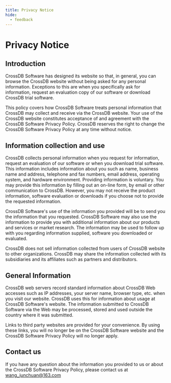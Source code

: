 ```yaml
---
title: Privacy Notice
hide:
  - feedback
---
```


# Privacy Notice

## Introduction

CrossDB Software has designed its website so that, in general, you can browse the CrossDB website without being asked for any personal information. Exceptions to this are when you specifically ask for information, request an evaluation copy of our software or download CrossDB trial software.

This policy covers how CrossDB Software treats personal information that CrossDB may collect and receive via the CrossDB website. Your use of the CrossDB website constitutes acceptance of and agreement with the CrossDB Software Privacy Policy. CrossDB reserves the right to change the CrossDB Software Privacy Policy at any time without notice.


## Information collection and use

CrossDB collects personal information when you request for information, request an evaluation of our software or when you download trial software. This information includes information about you such as name, business name and address, telephone and fax numbers, email address, operating system, and hardware environment. Providing information is voluntary. You may provide this information by filling out an on-line form, by email or other communication to CrossDB. However, you may not receive the product information, software evaluation or downloads if you choose not to provide the requested information.

CrossDB Software's use of the information you provided will be to send you the information that you requested. CrossDB Software may also use the information to provide you with additional information about our products and services or market research. The information may be used to follow up with you regarding information supplied, software you downloaded or evaluated.

CrossDB does not sell information collected from users of CrossDB website to other organizations. CrossDB may share the information collected with its subsidiaries and its affiliates such as partners and distributors.


## General Information

CrossDB web servers record standard information about CrossDB Web accesses such as IP addresses, your server name, browser type, etc. when you visit our website. CrossDB uses this for information about usage at CrossDB Software's website. The information submitted to CrossDB Software via the Web may be processed, stored and used outside the country where it was submitted.

Links to third party websites are provided for your convenience. By using these links, you will no longer be on the CrossDB Software website and the CrossDB Software Privacy Policy will no longer apply.


## Contact us

If you have any question about the information you provided to us or about the CrossDB Software Privacy Policy, please contact us at wang_junchuan@163.com

